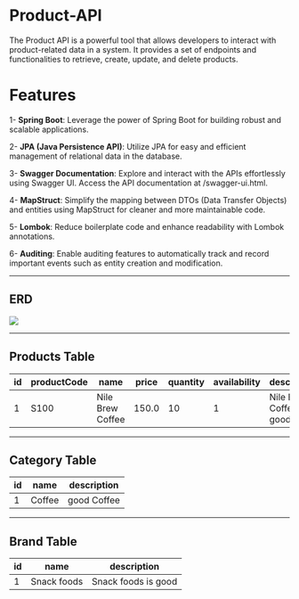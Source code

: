 # Product-API
The Product API is a powerful tool that allows developers to interact with product-related data in a system. It provides a set of endpoints and functionalities to retrieve, create, update, and delete products.

# Features
1- **Spring Boot**: Leverage the power of Spring Boot for building robust and scalable applications.

2- **JPA (Java Persistence API)**: Utilize JPA for easy and efficient management of relational data in the database.

3- **Swagger Documentation**: Explore and interact with the APIs effortlessly using Swagger UI. Access the API documentation at /swagger-ui.html.

4- **MapStruct**: Simplify the mapping between DTOs (Data Transfer Objects) and entities using MapStruct for cleaner and more maintainable code.

5- **Lombok**: Reduce boilerplate code and enhance readability with Lombok annotations.

6- **Auditing**: Enable auditing features to automatically track and record important events such as entity creation and modification.
___

## ERD
[![](https://mermaid.ink/img/pako:eNqVkkFrxCAQhf-KzHn3D-S8FMJSKPRWAmWiU1eaOKnRQkjy36sxmyawPfTo8_P5ns4IkhVBAeQuBrXDtrKVFaJzrIL0YkwLIRq2oryIl2te9t4Zq-_Qe7I4bFhsV0FxqBuKpJFH5Sug9cYPh3OKeulM5w3brNfMDaEV-G2wwXjugJsWNW0BdZTZUal2ikRPmt1QKvF03em1Q6tioSzOufNG71rrXFv8Ue9x7nnZXO5YrX6d_m-0pZqm83kat68pRAU1JedeeK4gsfnOB-AN-0TACVpyLRoVv3yJVoG_UUwBiVLoPhM2Rw6D59fBSii8C3SC0KkYZB0SKD6w6aNKysRHf84ztIzSCTq0b8x3Zv4B-DnMiw?type=png)](https://mermaid.live/edit#pako:eNqVkkFrxCAQhf-KzHn3D-S8FMJSKPRWAmWiU1eaOKnRQkjy36sxmyawPfTo8_P5ns4IkhVBAeQuBrXDtrKVFaJzrIL0YkwLIRq2oryIl2te9t4Zq-_Qe7I4bFhsV0FxqBuKpJFH5Sug9cYPh3OKeulM5w3brNfMDaEV-G2wwXjugJsWNW0BdZTZUal2ikRPmt1QKvF03em1Q6tioSzOufNG71rrXFv8Ue9x7nnZXO5YrX6d_m-0pZqm83kat68pRAU1JedeeK4gsfnOB-AN-0TACVpyLRoVv3yJVoG_UUwBiVLoPhM2Rw6D59fBSii8C3SC0KkYZB0SKD6w6aNKysRHf84ztIzSCTq0b8x3Zv4B-DnMiw)
___

## Products Table
|id|productCode|name|price|quantity|availability|description|image|stroId|categoryId|brandId|
|---|---|---|---|---|---|---|---|---|---|---|
|1|S100|Nile Brew Coffee|150.0|10|1|Nile Brew Coffee is good|BZ|1|1|1|
___

## Category Table
|id|name|description|
|---|---|---|
|1|Coffee|good Coffee|
___

## Brand Table
|id|name|description|
|---|---|---|
|1|Snack foods|Snack foods is good|




